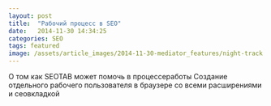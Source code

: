 ```yaml
---
layout: post
title:  "Рабочий процесс в SEO"
date:   2014-11-30 14:34:25
categories: SEO
tags: featured
image: /assets/article_images/2014-11-30-mediator_features/night-track.JPG
---
```

О том как SEOTAB может помочь в процессеработы
Создание отдельного рабочего пользователя в браузере со всеми расширениями и сеовкладкой

